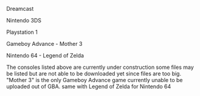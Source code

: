 Dreamcast

Nintendo 3DS

Playstation 1

Gameboy Advance - Mother 3

Nintendo 64 - Legend of Zelda



The consoles listed above are currently under construction some files may be listed but are not able to be downloaded yet since files are too big. "Mother 3" is the only Gameboy Advance game currently unable to be uploaded out of GBA. same with Legend of Zelda for Nintendo 64
